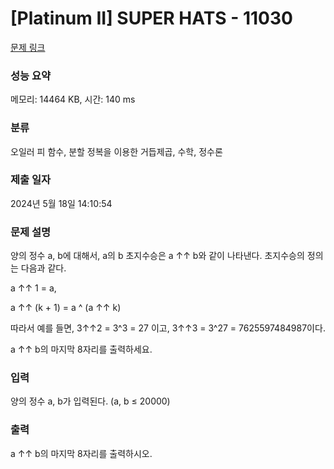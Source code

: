 # [Platinum II] SUPER HATS - 11030 

[문제 링크](https://www.acmicpc.net/problem/11030) 

### 성능 요약

메모리: 14464 KB, 시간: 140 ms

### 분류

오일러 피 함수, 분할 정복을 이용한 거듭제곱, 수학, 정수론

### 제출 일자

2024년 5월 18일 14:10:54

### 문제 설명

<p>양의 정수 a, b에 대해서, a의 b 초지수승은 a ↑↑ b와 같이 나타낸다. 초지수승의 정의는 다음과 같다.</p>

<p>a ↑↑ 1 = a,</p>

<p>a ↑↑ (k + 1) = a ^ (a ↑↑ k)</p>

<p>따라서 예를 들면, 3↑↑2 = 3^3 = 27 이고, 3↑↑3 = 3^27 = 7625597484987이다.</p>

<p>a ↑↑ b의 마지막 8자리를 출력하세요.</p>

### 입력 

 <p>양의 정수 a, b가 입력된다. (a, b ≤ 20000)</p>

### 출력 

 <p>a ↑↑ b의 마지막 8자리를 출력하시오.</p>

